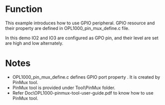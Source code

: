 # Function
This example introduces how to use GPIO peripheral. GPIO resource and their property are defined in OPL1000_pin_mux_define.c file. 

In this demo IO2 and IO3 are configured as GPO pin, and their level are set are high and low alternately.

# Notes
- OPL1000_pin_mux_define.c defines GPIO port property . It is created by PinMux tool. 
- PinMux tool is provided under Tool\PinMux folder. 
- Refer Doc\OPL1000-pinmux-tool-user-guide.pdf to know how to use PinMux tool. 